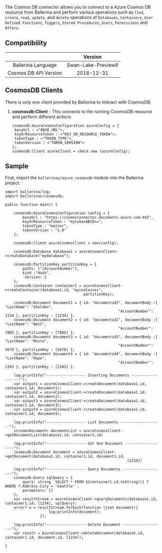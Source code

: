 The Cosmos DB connector allows you to connect to a Azure Cosmos DB resource from Ballerina and perform various operations
such as `find`, `create`, `read`, `update`, and `delete` operations of `Databases`, `Containers`, 
`User Defined Functions`, `Tiggers`, `Stored Procedures`, `Users`, `Permissions` and `Offers`.

## Compatibility

|                           |    Version                  |
|:-------------------------:|:---------------------------:|
| Ballerina Language        | Swan-Lake-Preview8          |
| Cosmos DB API Version     | 2018-12-31                  |

## CosmosDB Clients

There is only one client provided by Ballerina to interact with CosmosDB.

1. **cosmosdb:Client** - This connects to the running CosmosDB resource and perform different actions

   ```ballerina
   cosmosdb:AzureCosmosConfiguration azureConfig = {
    baseUrl : <"BASE_URL">,
    keyOrResourceToken : <"KEY_OR_RESOURCE_TOKEN">,
    tokenType : <"TOKEN_TYPE">,
    tokenVersion : <"TOKEN_VERSION">
   };
   cosmosdb:Client azureClient = check new (azureConfig);
   ```

## Sample

First, import the `ballerinax/azure_cosmosdb` module into the Ballerina project.

```ballerina
import ballerina/log;
import ballerinax/cosmosdb;

public function main() {

    cosmosdb:AzureCosmosConfiguration config = {
        baseUrl : "https://cosmosconnector.documents.azure.com:443",
        keyOrResourceToken : "mytokenABCD==",
        tokenType : "master",
        tokenVersion : "1.0"
    };

    cosmosdb:Client azureCosmosClient = new(config);

    cosmosdb:Database database1 = azureCosmosClient->createDatabase("mydatabase");

    cosmosdb:PartitionKey partitionKey = {
        paths: ["/AccountNumber"],
        kind :"Hash",
        'version: 2
    };
    cosmosdb:Container container1 = azureCosmosClient->createContainer(database1.id, "mycontainer", 
                                    partitionKey);

    cosmosdb:Document document1 = { id: "documentid1", documentBody :{ "LastName": "Sheldon", 
                                                    "AccountNumber": 1234 }, partitionKey : [1234] };
    cosmosdb:Document document2 = { id: "documentid2", documentBody :{ "LastName": "West", 
                                                    "AccountNumber": 7805 }, partitionKey : [7805] };
    cosmosdb:Document document3 = { id: "documentid3", documentBody :{ "LastName": "Moore", 
                                                    "AccountNumber": 5678 }, partitionKey : [5678] };
    cosmosdb:Document document4 = { id: "documentid4", documentBody :{ "LastName": "Hope", 
                                                    "AccountNumber": 2343 }, partitionKey : [2343] };

    log:printInfo("------------------ Inserting Documents -------------------");
    var output1 = azureCosmosClient->createDocument(database1.id, container1.id, document1);
    var output2 = azureCosmosClient->createDocument(database1.id, container1.id, document2);
    var output3 = azureCosmosClient->createDocument(database1.id, container1.id, document3);
    var output4 = azureCosmosClient->createDocument(database1.id, container1.id, document4);

    log:printInfo("------------------ List Documents -------------------");
    stream<Document> documentList = azureCosmosClient->getDocumentList(database1.id, container1.id)

    log:printInfo("------------------ Get One Document -------------------");
    cosmosdb:Document document = azureCosmosClient->getDocument(database1.id, container1.id, document1.id, 
                                                        [1234])

    log:printInfo("------------------ Query Documents -------------------");
    cosmosdb:Query sqlQuery = {
        query: string `SELECT * FROM ${container1.id.toString()} f WHERE f.Address.City = 'Seattle'`,
        parameters: []
    };
    var resultStream = azureCosmosClient->queryDocuments(database1.id, container1.id, [1234], sqlQuery);
    error? e = resultStream.forEach(function (json document){
                    log:printInfo(document);
                });    

    log:printInfo("------------------ Delete Document -------------------");
    var result = AzureCosmosClient->deleteDocument(database1.id, container1.id, document.id, [1234]);

}
```

